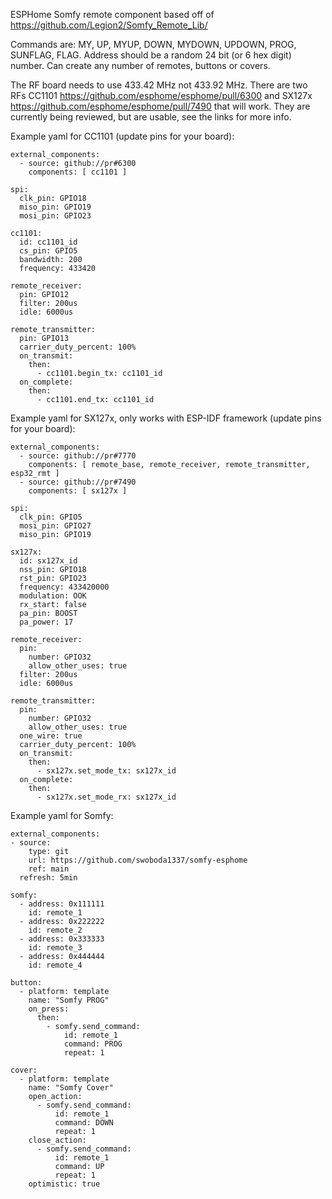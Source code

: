 ESPHome Somfy remote component based off of https://github.com/Legion2/Somfy_Remote_Lib/

Commands are: MY, UP, MYUP, DOWN, MYDOWN, UPDOWN, PROG, SUNFLAG, FLAG. Address should be a random 24 bit (or 6 hex digit) number. Can create any number of remotes, buttons or covers.

The RF board needs to use 433.42 MHz not 433.92 MHz. There are two RFs CC1101 https://github.com/esphome/esphome/pull/6300 and SX127x https://github.com/esphome/esphome/pull/7490 that will work. They are currently being reviewed, but are usable, see the links for more info.

Example yaml for CC1101 (update pins for your board):

    external_components:
      - source: github://pr#6300
        components: [ cc1101 ]

    spi:
      clk_pin: GPIO18
      miso_pin: GPIO19
      mosi_pin: GPIO23

    cc1101:
      id: cc1101_id
      cs_pin: GPIO5
      bandwidth: 200
      frequency: 433420

    remote_receiver:
      pin: GPIO12
      filter: 200us
      idle: 6000us

    remote_transmitter:
      pin: GPIO13
      carrier_duty_percent: 100%
      on_transmit:
        then:
          - cc1101.begin_tx: cc1101_id
      on_complete:
        then:
          - cc1101.end_tx: cc1101_id

Example yaml for SX127x, only works with ESP-IDF framework (update pins for your board):

    external_components:
      - source: github://pr#7770
        components: [ remote_base, remote_receiver, remote_transmitter, esp32_rmt ]
      - source: github://pr#7490
        components: [ sx127x ]

    spi:
      clk_pin: GPIO5
      mosi_pin: GPIO27
      miso_pin: GPIO19

    sx127x:
      id: sx127x_id
      nss_pin: GPIO18
      rst_pin: GPIO23
      frequency: 433420000
      modulation: OOK
      rx_start: false
      pa_pin: BOOST
      pa_power: 17

    remote_receiver:
      pin:
        number: GPIO32
        allow_other_uses: true
      filter: 200us
      idle: 6000us

    remote_transmitter:
      pin:
        number: GPIO32
        allow_other_uses: true
      one_wire: true
      carrier_duty_percent: 100%
      on_transmit:
        then:
          - sx127x.set_mode_tx: sx127x_id
      on_complete:
        then:
          - sx127x.set_mode_rx: sx127x_id

Example yaml for Somfy:

    external_components:
    - source:
        type: git
        url: https://github.com/swoboda1337/somfy-esphome
        ref: main
      refresh: 5min

    somfy:
      - address: 0x111111
        id: remote_1
      - address: 0x222222
        id: remote_2
      - address: 0x333333
        id: remote_3
      - address: 0x444444
        id: remote_4

    button:
      - platform: template
        name: "Somfy PROG"
        on_press:
          then:
            - somfy.send_command:
                id: remote_1
                command: PROG
                repeat: 1

    cover:
      - platform: template
        name: "Somfy Cover"
        open_action:
          - somfy.send_command:
              id: remote_1
              command: DOWN
              repeat: 1
        close_action:
          - somfy.send_command:
              id: remote_1
              command: UP
              repeat: 1
        optimistic: true